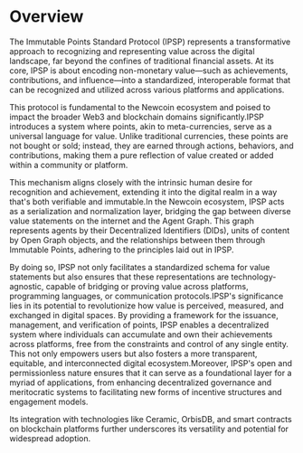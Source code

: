 # Overview

The Immutable Points Standard Protocol (IPSP) represents a transformative approach to recognizing and representing value across the digital landscape, far beyond the confines of traditional financial assets. At its core, IPSP is about encoding non-monetary value—such as achievements, contributions, and influence—into a standardized, interoperable format that can be recognized and utilized across various platforms and applications. 

This protocol is fundamental to the Newcoin ecosystem and poised to impact the broader Web3 and blockchain domains significantly.IPSP introduces a system where points, akin to meta-currencies, serve as a universal language for value. Unlike traditional currencies, these points are not bought or sold; instead, they are earned through actions, behaviors, and contributions, making them a pure reflection of value created or added within a community or platform. 

This mechanism aligns closely with the intrinsic human desire for recognition and achievement, extending it into the digital realm in a way that's both verifiable and immutable.In the Newcoin ecosystem, IPSP acts as a serialization and normalization layer, bridging the gap between diverse value statements on the internet and the Agent Graph. This graph represents agents by their Decentralized Identifiers (DIDs), units of content by Open Graph objects, and the relationships between them through Immutable Points, adhering to the principles laid out in IPSP. 

By doing so, IPSP not only facilitates a standardized schema for value statements but also ensures that these representations are technology-agnostic, capable of bridging or proving value across platforms, programming languages, or communication protocols.IPSP's significance lies in its potential to revolutionize how value is perceived, measured, and exchanged in digital spaces. By providing a framework for the issuance, management, and verification of points, IPSP enables a decentralized system where individuals can accumulate and own their achievements across platforms, free from the constraints and control of any single entity. This not only empowers users but also fosters a more transparent, equitable, and interconnected digital ecosystem.Moreover, IPSP's open and permissionless nature ensures that it can serve as a foundational layer for a myriad of applications, from enhancing decentralized governance and meritocratic systems to facilitating new forms of incentive structures and engagement models. 

Its integration with technologies like Ceramic, OrbisDB, and smart contracts on blockchain platforms further underscores its versatility and potential for widespread adoption.
